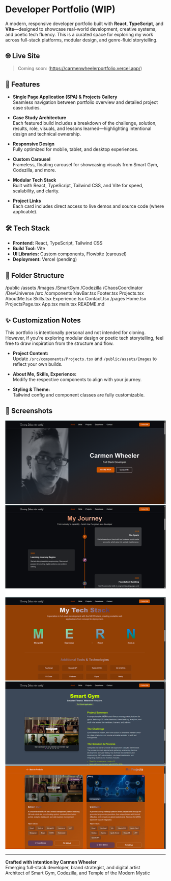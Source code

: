 # Developer Portfolio (WIP)

A modern, responsive developer portfolio built with **React**, **TypeScript**, and **Vite**—designed to showcase real-world development, creative systems, and poetic tech fluency. This is a curated space for exploring my work across full-stack platforms, modular design, and genre-fluid storytelling.

## 🌐 Live Site

> Coming soon: (https://carmenwheelerportfolio.vercel.app/)

## 🚀 Features

- **Single Page Application (SPA) & Projects Gallery**  
  Seamless navigation between portfolio overview and detailed project case studies.

- **Case Study Architecture**  
  Each featured build includes a breakdown of the challenge, solution, results, role, visuals, and lessons learned—highlighting intentional design and technical ownership.

- **Responsive Design**  
  Fully optimized for mobile, tablet, and desktop experiences.

- **Custom Carousel**  
  Frameless, floating carousel for showcasing visuals from Smart Gym, Codezilla, and more.

- **Modular Tech Stack**  
  Built with React, TypeScript, Tailwind CSS, and Vite for speed, scalability, and clarity.

- **Project Links**  
  Each card includes direct access to live demos and source code (where applicable).

## 🛠️ Tech Stack

- **Frontend:** React, TypeScript, Tailwind CSS  
- **Build Tool:** Vite  
- **UI Libraries:** Custom components, Flowbite (carousel)  
- **Deployment:** Vercel (pending)

## 📁 Folder Structure
/public /assets /Images /SmartGym /Codezilla /ChaosCoordinator /DevUniverse /src /components NavBar.tsx Footer.tsx Projects.tsx AboutMe.tsx Skills.tsx Experience.tsx Contact.tsx /pages Home.tsx ProjectsPage.tsx App.tsx main.tsx README.md

## ✨ Customization Notes

This portfolio is intentionally personal and not intended for cloning. However, if you're exploring modular design or poetic tech storytelling, feel free to draw inspiration from the structure and flow.

- **Project Content:**  
  Update `/src/components/Projects.tsx` and `/public/assets/Images` to reflect your own builds.

- **About Me, Skills, Experience:**  
  Modify the respective components to align with your journey.

- **Styling & Theme:**  
  Tailwind config and component classes are fully customizable.

## 📸 Screenshots
![Portfolio Screenshot 1](./public/assets/Images/Screenshots/Port1.png)
![Portfolio Screenshot 2](./public/assets/Images/Screenshots/Port2.png)
![Portfolio Screenshot 3](./public/assets/Images/Screenshots/Port3.png)
![Portfolio Screenshot 4](./public/assets/Images/Screenshots/Port4.png)
![Portfolio Screenshot 5](./public/assets/Images/Screenshots/Port5.png)







---

**Crafted with intention by Carmen Wheeler**  
Emerging full-stack developer, brand strategist, and digital artist  
Architect of Smart Gym, Codezilla, and Temple of the Modern Mystic
